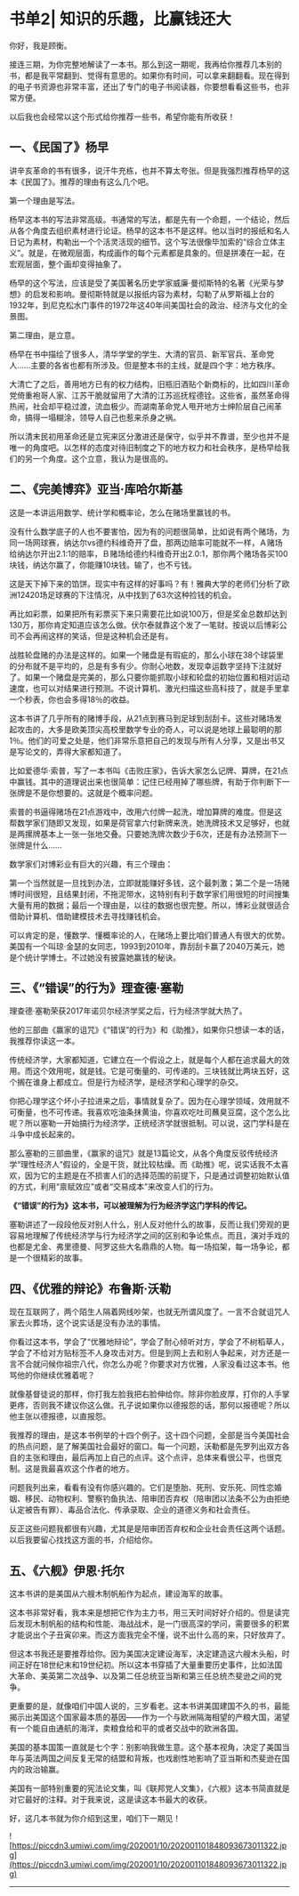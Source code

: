 # 书单2| 知识的乐趣，比赢钱还大

你好，我是顾衡。

接连三期，为你完整地解读了一本书。那么到这一期呢，我再给你推荐几本别的书，都是我平常翻到、觉得有意思的。如果你有时间，可以拿来翻翻看。现在得到的电子书资源也非常丰富，还出了专门的电子书阅读器，你要想看看这些书，也非常方便。

以后我也会经常以这个形式给你推荐一些书，希望你能有所收获！

## 一、《民国了》杨早

讲辛亥革命的书有很多，说汗牛充栋，也并不算太夸张。但是我强烈推荐杨早的这本《民国了》。推荐的理由有这么几个吧。

第一个理由是写法。

杨早这本书的写法非常高级。书通常的写法，都是先有一个命题，一个结论，然后从各个角度去组织素材进行论证。杨早的这本书不是这样。他以当时的报纸和名人日记为素材，构勒出一个个活灵活现的细节。这个写法很像毕加索的“综合立体主义”。就是，在微观层面，构成画作的每个元素都是具象的。但是拼凑在一起，在宏观层面，整个画却变得抽象了。

杨早的这个写法，应该是受了美国著名历史学家威廉·曼彻斯特的名著《光荣与梦想》的启发和影响。曼彻斯特就是以报纸内容为素材，勾勒了从罗斯福上台的1932年，到尼克松水门事件的1972年这40年间美国社会的政治、经济与文化的全景图。

第二理由，是立意。

杨早在书中描绘了很多人，清华学堂的学生、大清的官员、新军官兵、革命党人……主要的各省也都有所涉及。但是整本书的主线，就是四个字：地方秩序。

大清亡了之后，善用地方已有的权力结构，旧瓶旧酒贴个新商标的，比如四川革命党倚重袍哥人家、江苏干脆就留用了大清的江苏巡抚程德铨。这些省，虽然革命得热闹，社会却平稳过渡，流血极少。而湖南革命党人甩开地方士绅阶层自己闹革命，搞得一塌糊涂，领导人自己也惹来杀身之祸。

所以清末民初用革命还是立宪来区分激进还是保守，似乎并不靠谱，至少也并不是唯一的角度吧。以怎样的态度对待旧制度之下的地方权力和社会秩序，是杨早给我们的另一个角度。这个立意，我认为是很高的。

## 二、《完美博弈》亚当·库哈尔斯基

这是一本讲运用数学、统计学和概率论，怎么在赌场里赢钱的书。

没有什么数学底子的人也不要害怕，因为有的问题很简单，比如说有两个赌场，为同一场网球赛，纳达尔vs德约科维奇开了盘，那两边赔率可能就不一样，Ａ赌场给纳达尔开出2.1:1的赔率，Ｂ赌场给德约科维奇开出2.0:1，那你两个赌场各买100块钱，纳达尔赢了，你能赚10块钱。输了，也不亏钱。

这是天下掉下来的馅饼。现实中有这样的好事吗？有！雅典大学的老师们分析了欧洲12420场足球赛的下注情况，从中找到了63次这种捡钱的机会。

再比如彩票，如果把所有彩票买下来只需要花比如说100万，但是奖金总数却达到130万，那你肯定知道应该怎么做。伏尔泰就靠这个发了一笔财。按说以后博彩公司不会再闹这样的笑话，但是这种机会还是有。

战胜轮盘赌的办法是这样的。如果一个赌盘是有瑕疵的，那么小球在38个球袋里的分布就不是平均的，总是有多有少。你耐心地数，发现幸运数字坚持下注就好了。如果一个赌盘是完美的，那么只要你能抓取小球和轮盘的初始位置和相对运动速度，也可以对结果进行预测。不说计算机、激光扫描这些高科技了，就是手里拿一个秒表，你也会多得18％的收益。

这本书讲了几乎所有的赌博手段，从21点到赛马到足球到刮刮卡。这些对赌场发起攻击的，大多是欧美顶尖高校里数学专业的奇人，可以说是地球上最聪明的那1％。他们的可爱之处是，他们非常乐意把自己的发现与所有人分享，又是出书又是写论文的，弄得大家都知道了。

比如爱德华·索普，写了一本书叫《击败庄家》，告诉大家怎么记牌、算牌，在21点中赢钱。其中的道理说出来也很简单：记住已经用掉了哪些牌，有助于你判断下一张牌是不是你想要的。这就是个概率问题。

索普的书逼得赌场在21点游戏中，改用六付牌一起洗，增加算牌的难度。但是这帮数学家们随即又发现，如果是荷官拿六付新牌来洗，她洗牌技术又足够好，也就是两摞牌基本上一张一张地交叠。只要她洗牌次数少于6次，还是有办法预测下一张牌是什么……

数学家们对博彩业有巨大的兴趣，有三个理由：

第一个当然就是一旦找到办法，立即就能赚好多钱，这个最刺激；第二个是一场赌博时间很短，且结果封闭，不拖泥带水，这特别有利于数学家们用很短的时间搜集大量有用的数据；最后一个理由是，以往的数据也很完整。所以，博彩业就很适合借助计算机、借助建模技术去寻找赚钱机会。

可以肯定的是，懂数学、懂概率论的人，在赌场上要比咱们普通人有很大的优势。美国有一个叫琼·金瑟的女同志，1993到2010年，靠刮刮卡赢了2040万美元，她是个统计学博士。不过她没有披露她赢钱的秘诀。

## 三、《“错误”的行为》理查德·塞勒

理查德·塞勒荣获2017年诺贝尔经济学奖之后，行为经济学就大热了。

他的三部曲《赢家的诅咒》《“错误”的行为》和《助推》，如果你只想读一本的话，我推荐你读这一本。

传统经济学，大家都知道，它建立在一个假设之上，就是每个人都在追求最大的效用。而这个效用呢，就是钱。它是可衡量的、可传递的。三块钱就比两块五好，这个搁在谁身上都成立。但是行为经济学，是经济学和心理学的杂交。

你把心理学这个坏小子拉进来之后，事情就复杂了。因为在心理学领域，效用就不可衡量，也不可传递。我喜欢吃油条抹黄油，你喜欢吃吐司蘸臭豆腐，这个怎么比呢？所以塞勒一开始搞行为经济学，正统经济学就很抵制。可以说，这门学科是在斗争中成长起来的。

那么塞勒的三部曲里，《赢家的诅咒》就是13篇论文，从各个角度反驳传统经济学“理性经济人”假设的，全是干货，就比较枯燥。而《助推》呢，说实话我不太喜欢，因为它的主题是在不损害人们的选择范围的前提下，只是通过调整初始默认值的方式，利用“禀赋效应”或者“交易成本”来改变人们的行为。

 **《“错误”的行为》这本书，可以被理解为行为经济学这门学科的传记。**

塞勒讲述了一段段他反对别人什么，别人反对他什么的故事，反而让我们旁观的更容易地理解了传统经济学与行为经济学之间的区别和争论焦点。而且，演对手戏的也都是尤金、弗里德曼、阿罗这些大名鼎鼎的人物。每一场掐架，每一场争论，都是一个很精彩的故事。

## 四、《优雅的辩论》布鲁斯·沃勒

现在互联网了，两个陌生人隔着网线吵架，也就无所谓风度了。一言不合就诅咒人家去火葬场，这个说实话是没有办法的事情。

你看过这本书，学会了“优雅地辩论”，学会了耐心倾听对方，学会了不树稻草人，学会了不给对方贴标签不人身攻击对方。但是到网上去和别人争起来，对方还是一言不合就问候你祖宗八代，你怎么办呢？你要求对方优雅，人家没看过这本书。他骂他的你继续优雅着呢？

就像基督徒说的那样，你打我左脸我把右脸伸给你。除非你脸皮厚，打你的人手掌更疼，否则我不建议你这么做。孔子说如果你以德报怨的话，那何以报德呢？所以他主张以德报德，以直报怨。

我推荐的理由，是这本书例举的十四个例子。这十四个问题，全部是当今美国社会的热点问题，是了解美国社会最好的窗口。每一个问题，沃勒都是先罗列出双方各自的主张和理由，最后再加上自己的点评。这个点评，总体来看很公平，也很克制。这是我最喜欢这个作者的地方。

问题我列出来，看看有没有你感兴趣的。它们是堕胎、死刑、安乐死、同性恋婚姻、移民、动物权利、警察钓鱼执法、陪审团否弃权（陪审团以法条不公为由拒绝认定被告有罪）、毒品合法化、传承录取、企业的道德义务和社会责任。

反正这些问题我都很有兴趣，尤其是是陪审团否弃权和企业社会责任这两个话题。以后我要留心找找这方面的书，介绍给你。

## 五、《六舰》伊恩·托尔

这本书讲的是美国从六艘木制帆船作为起点，建设海军的故事。

这本书非常好看，我本来是想把它作为主力书，用三天时间好好介绍的。但是读完后发现木制帆船的结构和性能、海战战术，是一门很高深的学问，需要很多的积累才能说出个子丑寅卯来。而这方面我完全不懂，说不出什么高的来，只好放弃了。

但这本书我还是要推荐给你。因为美国决定建设海军，决定建造这六艘木头船，时间正好在18世纪末和19世纪初。所以这本书穿插了大量重要历史事件，比如法国大革命、美英第二次战争、以及第二任总统亚当斯和第三任总统杰斐逊之间的党争。

更重要的是，就像咱们中国人说的，三岁看老。这本书讲美国建国不久的书，最能揭示出美国这个国家最本质的基因——作为一个与欧洲隔海相望的产粮大国，渴望有一个能自由通航的海洋，卖粮食给和平的或者交战中的欧洲各国。

美国的基本国策一直就是七个字：别影响我做生意。这个基本视角，决定了美国当年与英法两国之间反复无常的结盟和背叛，也戏剧性地影响了亚当斯和杰斐逊在国内的政治输赢。

美国有一部特别重要的宪法论文集，叫《联邦党人文集》，《六舰》这本书简直就是对它最好的注释。对于我来说，这是读这本书最大的收获。

好，这几本书就为你介绍到这里，咱们下一期见！

![https://piccdn3.umiwi.com/img/202001/10/202001101848093673011322.jpg](https://piccdn3.umiwi.com/img/202001/10/202001101848093673011322.jpg)

---
